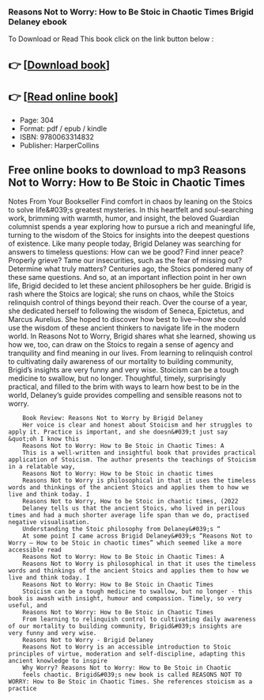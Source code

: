 ### Reasons Not to Worry: How to Be Stoic in Chaotic Times Brigid Delaney ebook

To Download or Read This book click on the link button below :

## 👉  [**[Download book](http://get-pdfs.com/download.php?group=book&from=github.com&id=715982&lnk=1063 "Download book")**]

## 👉  [**[Read online book](http://get-pdfs.com/download.php?group=book&from=github.com&id=715982&lnk=1063 "Read online book")**]


* Page: 304
* Format: pdf / epub / kindle
* ISBN: 9780063314832
* Publisher: HarperCollins



## Free online books to download to mp3 Reasons Not to Worry: How to Be Stoic in Chaotic Times



Notes From Your Bookseller Find comfort in chaos by leaning on the Stoics to solve life&amp;#039;s greatest mysteries. In this heartfelt and soul-searching work, brimming with warmth, humor, and insight, the beloved Guardian columnist spends a year exploring how to pursue a rich and meaningful life, turning to the wisdom of the Stoics for insights into the deepest questions of existence. Like many people today, Brigid Delaney was searching for answers to timeless questions: How can we be good? Find inner peace? Properly grieve? Tame our insecurities, such as the fear of missing out? Determine what truly matters? Centuries ago, the Stoics pondered many of these same questions. And so, at an important inflection point in her own life, Brigid decided to let these ancient philosophers be her guide. Brigid is rash where the Stoics are logical; she runs on chaos, while the Stoics relinquish control of things beyond their reach. Over the course of a year, she dedicated herself to following the wisdom of Seneca, Epictetus, and Marcus Aurelius. She hoped to discover how best to live—how she could use the wisdom of these ancient thinkers to navigate life in the modern world. In Reasons Not to Worry, Brigid shares what she learned, showing us how we, too, can draw on the Stoics to regain a sense of agency and tranquility and find meaning in our lives. From learning to relinquish control to cultivating daily awareness of our mortality to building community, Brigid’s insights are very funny and very wise. Stoicism can be a tough medicine to swallow, but no longer. Thoughtful, timely, surprisingly practical, and filled to the brim with ways to learn how best to be in the world, Delaney’s guide provides compelling and sensible reasons not to worry.


        Book Review: Reasons Not to Worry by Brigid Delaney
        Her voice is clear and honest about Stoicism and her struggles to apply it. Practice is important, and she doesn&#039;t just say &quot;oh I know this 
        Reasons Not to Worry: How to Be Stoic in Chaotic Times: A
        This is a well-written and insightful book that provides practical application of Stoicism. The author presents the teachings of Stoicism in a relatable way, 
        Reasons Not to Worry: How to be Stoic in chaotic times
        Reasons Not to Worry is philosophical in that it uses the timeless words and thinkings of the ancient Stoics and applies them to how we live and think today. I 
        Reasons Not to Worry, How to be Stoic in chaotic times, (2022
        Delaney tells us that the ancient Stoics, who lived in perilous times and had a much shorter average life span than we do, practised negative visualisation.
        Understanding the Stoic philosophy from Delaney&#039;s “
        At some point I came across Brigid Delaney&#039;s “Reasons Not to Worry – How to be Stoic in chaotic times” which seemed like a more accessible read 
        Reasons Not to Worry: How to Be Stoic in Chaotic Times: A
        Reasons Not to Worry is philosophical in that it uses the timeless words and thinkings of the ancient Stoics and applies them to how we live and think today. I 
        Reasons Not to Worry: How to Be Stoic in Chaotic Times
        Stoicism can be a tough medicine to swallow, but no longer - this book is awash with insight, humour and compassion. Timely, so very useful, and 
        Reasons Not to Worry: How to Be Stoic in Chaotic Times
        From learning to relinquish control to cultivating daily awareness of our mortality to building community, Brigid&#039;s insights are very funny and very wise.
        Reasons Not to Worry - Brigid Delaney
        Reasons Not to Worry is an accessible introduction to Stoic principles of virtue, moderation and self-discipline, adapting this ancient knowledge to inspire 
        Why Worry? Reasons Not to Worry: How to Be Stoic in Chaotic
        feels chaotic. Brigid&#039;s new book is called REASONS NOT TO WORRY: How to Be Stoic in Chaotic Times. She references stoicism as a practice 
    




